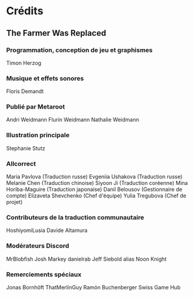 # Crédits

## The Farmer Was Replaced

### Programmation, conception de jeu et graphismes
Timon Herzog

### Musique et effets sonores
Floris Demandt

### Publié par Metaroot
Andri Weidmann
Flurin Weidmann
Nathalie Weidmann

### Illustration principale
Stephanie Stutz

### Allcorrect
Maria Pavlova (Traduction russe)
Evgeniia Ushakova (Traduction russe)
Melanie Chen (Traduction chinoise)
Siyoon Ji (Traduction coréenne)
Mina Horiba-Maguire (Traduction japonaise)
Danil Belousov (Gestionnaire de compte)
Elizaveta Shevchenko (Chef d'équipe)
Yulia Tregubova (Chef de projet)

### Contributeurs de la traduction communautaire
HoshiyomiLusia
Davide Altamura

### Modérateurs Discord
MrBlobfish
Josh Markey
danielrab
Jeff Siebold alias Noon Knight

### Remerciements spéciaux
Jonas Bornhöft
ThatMerlinGuy
Ramón Buchenberger
Swiss Game Hub